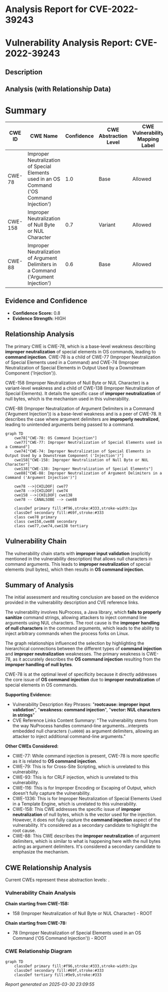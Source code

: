 # Analysis Report for CVE-2022-39243

# Vulnerability Analysis Report: CVE-2022-39243

## Description



## Analysis (with Relationship Data)

# Summary
| CWE ID | CWE Name | Confidence | CWE Abstraction Level | CWE Vulnerability Mapping Label | CWE-Vulnerability Mapping Notes |
|---|---|---|---|---|---|
| CWE-78 | Improper Neutralization of Special Elements used in an OS Command ('OS Command Injection') | 1.0 | Base | Allowed | Primary CWE |
| CWE-158 | Improper Neutralization of Null Byte or NUL Character | 0.7 | Variant | Allowed | Secondary Candidate |
| CWE-88 | Improper Neutralization of Argument Delimiters in a Command ('Argument Injection') | 0.6 | Base | Allowed | Secondary Candidate |

## Evidence and Confidence

*   **Confidence Score:** 0.8
*   **Evidence Strength:** HIGH

## Relationship Analysis
The primary CWE is CWE-78, which is a base-level weakness describing **improper neutralization** of special elements in OS commands, leading to **command injection**. CWE-78 is a child of CWE-77 (Improper Neutralization of Special Elements used in a Command) and CWE-74 (Improper Neutralization of Special Elements in Output Used by a Downstream Component ('Injection')).

CWE-158 (Improper Neutralization of Null Byte or NUL Character) is a variant-level weakness and a child of CWE-138 (Improper Neutralization of Special Elements). It details the specific case of **improper neutralization** of null bytes, which is the mechanism used in this vulnerability.

CWE-88 (Improper Neutralization of Argument Delimiters in a Command ('Argument Injection')) is a base-level weakness and is a peer of CWE-78. It describes the case where argument delimiters are **improperly neutralized**, leading to unintended arguments being passed to a command.

```mermaid
graph TD
    cwe78["CWE-78: OS Command Injection"]
    cwe77["CWE-77: Improper Neutralization of Special Elements used in a Command"]
    cwe74["CWE-74: Improper Neutralization of Special Elements in Output Used by a Downstream Component ('Injection')"]
    cwe158["CWE-158: Improper Neutralization of Null Byte or NUL Character"]
    cwe138["CWE-138: Improper Neutralization of Special Elements"]
    cwe88["CWE-88: Improper Neutralization of Argument Delimiters in a Command ('Argument Injection')"]

    cwe78 -->|CHILDOF| cwe77
    cwe78 -->|CHILDOF| cwe74
    cwe158 -->|CHILDOF| cwe138
    cwe78 -- CANALSOBE --> cwe88

    classDef primary fill:#f96,stroke:#333,stroke-width:2px
    classDef secondary fill:#69f,stroke:#333
    class cwe78 primary
    class cwe158,cwe88 secondary
    class cwe77,cwe74,cwe138 tertiary
```

## Vulnerability Chain
The vulnerability chain starts with **improper input validation** (explicitly mentioned in the vulnerability description) that allows null characters in command arguments. This leads to **improper neutralization** of special elements (null bytes), which then results in **OS command injection**.

## Summary of Analysis
The initial assessment and resulting conclusion are based on the evidence provided in the vulnerability description and CVE reference links.

The vulnerability involves NuProcess, a Java library, which **fails to properly sanitize** command strings, allowing attackers to inject command line arguments using NUL characters. The root cause is the **improper handling of null characters** in the command arguments, which leads to the ability to inject arbitrary commands when the process forks on Linux.

The graph relationships influenced the selection by highlighting the hierarchical connections between the different types of **command injection** and **improper neutralization** weaknesses. The primary weakness is CWE-78, as it accurately describes the **OS command injection** resulting from the **improper handling of null bytes**.

CWE-78 is at the optimal level of specificity because it directly addresses the core issue of **OS command injection** due to **improper neutralization** of special elements in OS commands.

**Supporting Evidence:**

*   Vulnerability Description Key Phrases: "**rootcause: improper input validation**", "**weakness: command injection**", "**vector: NUL characters in strings**"
*   CVE Reference Links Content Summary: "The vulnerability stems from the way NuProcess handles command-line arguments...interprets embedded null characters (`\u0000`) as argument delimiters, allowing an attacker to inject additional command-line arguments."

**Other CWEs Considered:**

*   CWE-77: While command injection is present, CWE-78 is more specific as it is related to **OS command injection**.
*   CWE-79: This is for Cross-Site Scripting, which is unrelated to this vulnerability.
*   CWE-93: This is for CRLF injection, which is unrelated to this vulnerability.
*   CWE-116: This is for Improper Encoding or Escaping of Output, which doesn't fully capture the vulnerability.
*   CWE-1336: This is for Improper Neutralization of Special Elements Used in a Template Engine, which is unrelated to this vulnerability.
*   CWE-158: This CWE addresses the specific issue of **improper neutralization** of null bytes, which is the vector used for the injection. However, it does not fully capture the **command injection** aspect of the vulnerability. It's considered as a secondary candidate to highlight the root cause.
*   CWE-88: This CWE describes the **improper neutralization** of argument delimiters, which is similar to what is happening here with the null bytes acting as argument delimiters. It's considered a secondary candidate to emphasize the mechanism.


## CWE Relationship Analysis

Current CWEs represent these abstraction levels: .


### Vulnerability Chain Analysis

**Chain starting from CWE-158:**
- 158 (Improper Neutralization of Null Byte or NUL Character) - ROOT


**Chain starting from CWE-78:**
- 78 (Improper Neutralization of Special Elements used in an OS Command ('OS Command Injection')) - ROOT



### CWE Relationship Diagram

```mermaid
graph TD
    classDef primary fill:#f96,stroke:#333,stroke-width:2px
    classDef secondary fill:#69f,stroke:#333
    classDef tertiary fill:#9e9,stroke:#333
```



*Report generated on 2025-03-30 23:09:55*
